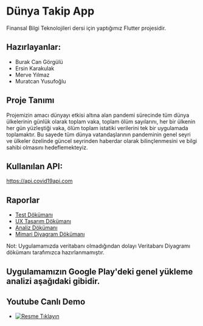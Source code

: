 # Dünya Takip App

Finansal Bilgi Teknolojileri dersi için yaptığımız Flutter projesidir.

## Hazırlayanlar:

- Burak Can Görgülü
- Ersin Karakulak
- Merve Yılmaz
- Muratcan Yusufoğlu

## Proje Tanımı

Projemizin amacı dünyayı etkisi altına alan pandemi sürecinde tüm dünya ülkelerinin günlük olarak toplam vaka, toplam ölüm  sayılarını, her bir ülkenin her gün yüzleştiği vaka, ölüm toplam istatiki verilerini tek bir uygulamada toplamaktır. Bu sayede tüm dünya vatandaşlarının pandeminin genel seyri ve ülkeler özelinde güncel seyrinden haberdar olarak bilinçlenmesini ve bilgi sahibi olmasını hedeflemekteyiz.

## Kullanılan API: 

https://api.covid19api.com

## Raporlar
- <a href="./docs/test_dokumani.pdf" >Test Dökümanı</a>
- <a href="./docs/ux tasarımı.pdf" >UX Tasarım Dökümanı</a>
- <a href="./docs/ANALİZ DOKÜMANI.pdf" >Analiz Dökümanı</a>
- <a href="./docs/Mimari Diyagram.pdf" >Mimari Diyagram Dökümanı</a>

Not: Uygulamamızda veritabanı olmadığından dolayı Veritabanı Diyagramı dökümanı tarafımızca hazırlanmamıştır. 



## Uygulamamızın Google Play'deki genel yükleme analizi aşağıdaki gibidir.

## Youtube Canlı Demo
- [![Resme Tıklayın]()](https://youtu.be/_Fulx7wR3Ro)
